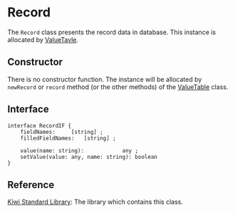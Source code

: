 # Record
The `Record` class presents the record data in database. This instance is allocated by [ValueTavle](https://github.com/steelwheels/KiwiScript/blob/master/KiwiLibrary/Document/Class/ValueTable.md).

## Constructor
There is no constructor function. The instance will be allocated by `newRecord` or `record` method (or the other methods) of the [ValueTable](https://github.com/steelwheels/KiwiScript/blob/master/KiwiLibrary/Document/Class/ValueTable.md) class.

## Interface
````
interface RecordIF {
	fieldNames:		[string] ;
	filledFieldNames:	[string] ;

	value(name: string):			any ;
	setValue(value: any, name: string):	boolean
}
````

## Reference
[Kiwi Standard Library](https://github.com/steelwheels/KiwiScript/blob/master/KiwiLibrary/Document/Library.md): The library which contains this class.
